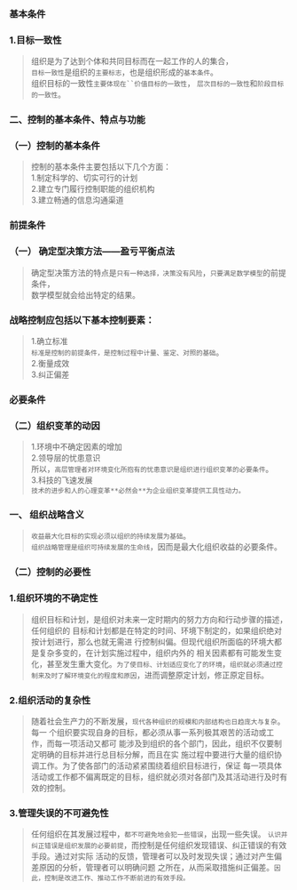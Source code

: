 ### 基本条件
### 1.目标一致性
>   组织是为了达到个体和共同目标而在一起工作的人的集合，        
`目标一致性`是组织的`主要标志`，也是组织形成的`基本条件`。        
组织目标的一致性`主要体现在``价值目标的一致性`， `层次目标的一致性`和`阶段目标的一致性`。

### 二、控制的基本条件、特点与功能
### （一）控制的基本条件
>   控制的基本条件主要包括以下几个方面：          
    1.制定科学的、切实可行的计划          
    2.建立专门履行控制职能的组织机构          
    3.建立畅通的信息沟通渠道          

### 前提条件
### （一） 确定型决策方法——盈亏平衡点法
>   确定型决策方法的特点是`只有一种选择，决策没有风险`，`只要满足数学模型`的前提条件，      
数学模型就会给出特定的结果。

### 战略控制应包括以下基本控制要素：
>   1.确立标准         
        `标准是控制的前提条件，是控制过程中计量、鉴定、对照的基础`。         
    2.衡量成效         
    3.纠正偏差         

### 必要条件
### （二）组织变革的动因
>   1.环境中不确定因素的增加        
    2.领导层的忧患意识        
        所以，`高层管理者对环境变化所抱有的忧患意识是组织进行组织变革的必要条件`。                 
    3.科技的飞速发展        
    `技术的进步和人的心理变革**必然会**为企业组织变革提供工具性动力。`            

### 一、 组织战略含义
>   `收益最大化目标的实现必须以组织的持续发展为基础`。     
`组织战略管理是组织可持续发展的生命线`，因而是最大化组织收益的必要条件。            

### （二）控制的必要性
### 1.组织环境的不确定性
>   组织目标和计划，是组织对未来一定时期内的努力方向和行动步骤的描述，任何组织的
目标和计划都是在特定的时间、环境下制定的，如果组织绝对按计划进行，那么也就无需进
行控制纠偏。但现代组织所面临的环境大都是复杂多变的，在计划实施过程中，组织内外的
相关因素都有可能发生变化，甚至发生重大变化。`为了使目标、计划适应变化了的环境`，`组织就必须通过控制来及时了解环境变化的程度和原因`，进而调整原定计划，修正原定目标。

### 2.组织活动的复杂性
>   随着社会生产力的不断发展，`现代各种组织的规模和内部结构也日趋庞大与复杂`。每一
个组织要实现自身的目标，都必须从事一系列极其艰苦的活动或工作，而每一项活动又都可
能涉及到组织的各个部门，因此，组织不仅要制定明确的目标并进行总目标分解，而且在实
施过程中要进行大量的组织协调工作。为了使各部门的活动紧紧围绕着组织目标进行，保证
每一项具体活动或工作都不偏离既定的目标，组织就必须对各部门及其活动进行及时有效的控制。

### 3.管理失误的不可避免性
>   任何组织在其发展过程中，`都不可避免地会犯一些错误`，出现一些失误。
`认识并纠正错误是组织发展的必要前提`，而控制是任何组织发现错误、纠正错误的有效手段。通过对实际
活动的反馈，管理者可以及时发现失误；通过对产生偏差原因的分析，管理者可以明确问题
之所在，从而采取措施纠正偏差。`因此，控制是改进工作、推动工作不断前进的有效手段。`

